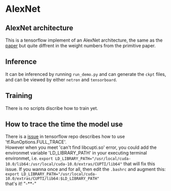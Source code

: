 # AlexNet

## AlexNet architecture
This is a tensorflow implement of an AlexNet architecture, the same as the [paper](https://papers.nips.cc/paper/4824-imagenet-classification-with-deep-convolutional-neural-networks.pdf) but quite diffrent in the weight numbers from the primitive paper.
## Inference
It can be inferenced by running `run_demo.py` and can generate the `ckpt`
files, and can be viewed by either `netron` and `tensorboard`.
## Training  
There is no scripts discribe how to train yet. 
## How to trace the time the model use 
There is a [issue](https://github.com/tensorflow/tensorflow/issues/1824) in tensorflow repo describes how to use 'tf.RunOptions.FULL_TRACE'.  
However when you meet 'can't find libcupti.so' error, you could add the environmet variable 'LD_LIBRARY_PATH' in your executing terminal environmet, i.e. `export LD_LIBRARY_PATH="/usr/local/cuda-10.0/lib64:/usr/local/cuda-10.0/extras/CUPTI/lib64"` that will fix this issue.
If you wanna once and for all, then edit the `.bashrc` and augment this:
`export LD_LIBRARY_PATH="/usr/local/cuda-10.0/extras/CUPTI/lib64:$LD_LIBRARY_PATH"`  
that's it! "-**-"
